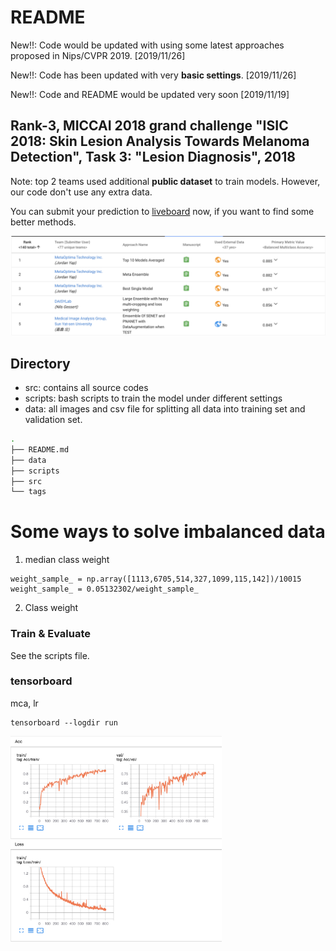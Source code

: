 # README

New!!: Code would be updated with using some latest  approaches proposed in Nips/CVPR 2019. [2019/11/26] 

New!!: Code has been updated with very **basic settings**. [2019/11/26]

New!!: Code and README would be updated very soon [2019/11/19]



## Rank-3, MICCAI 2018 grand challenge "ISIC 2018: Skin Lesion Analysis Towards Melanoma Detection", Task 3: "Lesion Diagnosis", 2018

Note:  top 2 teams used additional **public dataset** to train models. However, our code don't use any extra data. 

You can submit your prediction to [liveboard](https://challenge2018.isic-archive.com/leaderboards/) now, if you want to find some better methods.

![Leaderboard](./Leaderboard.png)

## Directory

* src: contains all source codes
* scripts: bash scripts to train the model under different settings
* data: all images and csv file for splitting all data into training set and validation set.

```bash
. 
├── README.md
├── data
├── scripts
├── src
└── tags
```

# Some ways to solve imbalanced data
1. median class weight
```
weight_sample_ = np.array([1113,6705,514,327,1099,115,142])/10015
weight_sample_ = 0.05132302/weight_sample_
```

2. Class weight

### Train & Evaluate

See the scripts file.

### tensorboard

mca, lr 

```
tensorboard --logdir run
```

<img src="./001.png" style="zoom:33%;" />